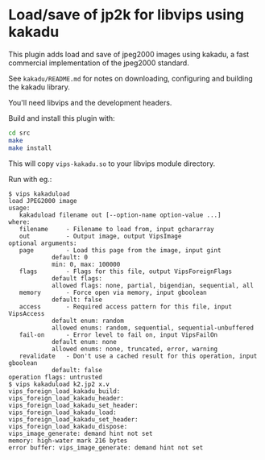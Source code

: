 # Load/save of jp2k for libvips using kakadu

This plugin adds load and save of jpeg2000 images using kakadu, a fast
commercial implementation of the jpeg2000 standard.

See `kakadu/README.md` for notes on downloading, configuring and building the
kakadu library.

You'll need libvips and the development headers.

Build and install this plugin with:

```bash
cd src
make
make install
```

This will copy `vips-kakadu.so` to your libvips module directory.

Run with eg.:

```
$ vips kakaduload
load JPEG2000 image
usage:
   kakaduload filename out [--option-name option-value ...]
where:
   filename     - Filename to load from, input gchararray
   out          - Output image, output VipsImage
optional arguments:
   page         - Load this page from the image, input gint
			default: 0
			min: 0, max: 100000
   flags        - Flags for this file, output VipsForeignFlags
			default flags: 
			allowed flags: none, partial, bigendian, sequential, all
   memory       - Force open via memory, input gboolean
			default: false
   access       - Required access pattern for this file, input VipsAccess
			default enum: random
			allowed enums: random, sequential, sequential-unbuffered
   fail-on      - Error level to fail on, input VipsFailOn
			default enum: none
			allowed enums: none, truncated, error, warning
   revalidate   - Don't use a cached result for this operation, input gboolean
			default: false
operation flags: untrusted 
$ vips kakaduload k2.jp2 x.v
vips_foreign_load_kakadu_build:
vips_foreign_load_kakadu_header:
vips_foreign_load_kakadu_set_header:
vips_foreign_load_kakadu_load:
vips_foreign_load_kakadu_set_header:
vips_foreign_load_kakadu_dispose:
vips_image_generate: demand hint not set
memory: high-water mark 216 bytes
error buffer: vips_image_generate: demand hint not set
```
